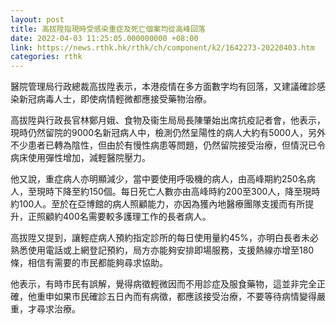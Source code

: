 ```yaml
---
layout: post
title: 高拔陞指現時受感染重症及死亡個案均從高峰回落
date: 2022-04-03 11:25:05.000000000 +08:00
link: https://news.rthk.hk/rthk/ch/component/k2/1642273-20220403.htm
categories: rthk
---
```


醫院管理局行政總裁高拔陞表示，本港疫情在多方面數字均有回落，又建議確診感染新冠病毒人士，即使病情輕微都應接受藥物治療。

高拔陞與行政長官林鄭月娥、食物及衞生局局長陳肇始出席抗疫記者會，他表示，現時仍然留院的9000名新冠病人中，檢測仍然呈陽性的病人大約有5000人，另外不少患者已轉為陰性，但由於有慢性病患等問題，仍然留院接受治療，但情況已令病床使用彈性增加，減輕醫院壓力。

他又說，重症病人亦明顯減少，當中要使用呼吸機的病人，由高峰期約250名病人，至現時下降至約150個。每日死亡人數亦由高峰時約200至300人，降至現時約100人。至於在亞博館的病人照顧能力，亦因為獲內地醫療團隊支援而有所提升，正照顧約400名需要較多護理工作的長者病人。

高拔陞又提到，讓輕症病人預約指定診所的每日使用量約45%，亦明白長者未必熟悉使用電話或上網登記預約，局方亦能夠安排即場服務，支援熱線亦增至180條，相信有需要的巿民都能夠尋求協助。

他表示，有時巿民有誤解，覺得病徵輕微因而不用診症及服食藥物，這並非完全正確，他重申如果巿民確診五日內而有病徵，都應該接受治療，不要等待病情變得嚴重，才尋求治療。
